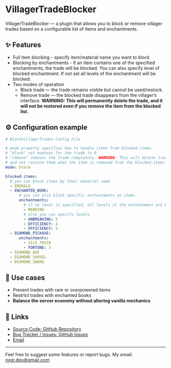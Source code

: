# VillagerTradeBlocker

VillagerTradeBlocker — a plugin that allows you to block or remove villager trades based on a configurable list of items and enchantments.

## ✨ Features

- Full item blocking - specify item/material name you want to block
- Blocking by enchantments - if an item contains one of the specified enchantments, the trade will be blocked. You can also specify level of blocked enchantment. If not set all levels of  the enchantment will be blocked.
- Two modes of operation
  - Block trade — the trade remains visible but cannot be used/restock.
  - Remove trade — the blocked trade disappears from the villager’s interface. **WARNING: This will permanently delete the trade, and it will not be restored even if you remove the item from the blocked list.**



## ⚙️ Configuration example

```yml
# BlockVillagerTrades Config File

# mode property specifies how to handle items from blocked-items. 
# "block" set maxUses for the trade to 0
# "remove" removes the trade completely. WARNING: This will delete trades permanently 
# and not restore them when the item is removed from the blocked-items list.
mode: block

blocked-items:
  # you can block items by their material name
  - EMERALD
  - ENCHANTED_BOOK:
      # you can also block specific enchantments on items
      enchantments:
        # if no level is specified, all levels of the enchantment are blocked
        - MENDING
        # also you can specify levels
        - UNBREAKING: 3
        - EFFICIENCY: 4
        - EFFICIENCY: 5
  - DIAMOND_PICKAXE:
      enchantments:
        - SILK_TOUCH
        - FORTUNE: 3
  - DIAMOND_AXE
  - DIAMOND_SHOVEL
  - DIAMOND_SWORD
```


## 🎯 Use cases

- Prevent trades with rare or overpowered items
- Restrict trades with enchanted books
- **Balance the server economy without altering vanilla mechanics**

## 🔗 Links
- [Source Code: GitHub Repository](https://github.com/nickxgrom/block-villager-trades)
- [Bug Tracker / Issues: GitHub Issues](https://github.com/nickxgrom/block-villager-trades/issues)
- [Email](mailto:nxgr.dev@gmail.com)

--- 
Feel free to suggest some features or report bugs. My email: [nxgr.dev@gmail.com](mailto:nxgr.dev@gmail.com)